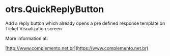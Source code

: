 # otrs.QuickReplyButton
Add a reply button which already opens a pre defined response template on Ticket Visualization screen

More information at:

[http://www.complemento.net.br](https://www.complemento.net.br)
